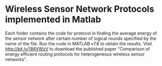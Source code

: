 Wireless Sensor Network Protocols implemented in Matlab
=========

Each folder contains the code for protocol in finding the average energy of the sensor network after certain number of logical rounds specified by the name of the file. Run the code in MATLAB v7.6 to obtain the results. Visit http://bit.ly/186VWzV to download the published paper "Comparison of energy efficient routing protocols for heterogeneous wireless sensor networks".
